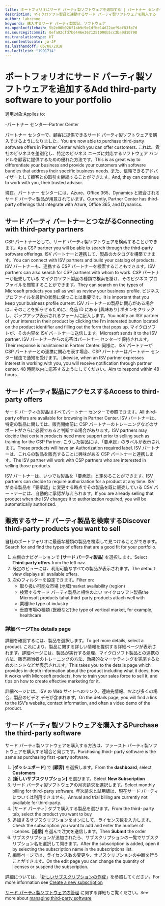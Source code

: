 ```yaml
---
title: ポートフォリオにサード パーティ製ソフトウェアを追加する | パートナー センター
description: マイクロソフト製品と連動するサード パーティ製ソフトウェアを購入する
author: labrenne
keywords: 購入するサード パーティ製製品、ソフトウェア
ms.openlocfilehash: 5b2e06b026f1ab9c9e1dfbe14d22aef9af83fa7d
ms.sourcegitcommit: 0efa02cfd7b6446e3671251090b5cc3ba9d10798
ms.translationtype: HT
ms.contentlocale: ja-JP
ms.lasthandoff: 06/08/2018
ms.locfileid: "1991714"
---
```

# <a name="add-third-party-software-to-your-portfolio"></a><span data-ttu-id="1bbd0-104">ポートフォリオにサード パーティ製ソフトウェアを追加する</span><span class="sxs-lookup"><span data-stu-id="1bbd0-104">Add third-party software to your portfolio</span></span>

<span data-ttu-id="1bbd0-105">適用対象:</span><span class="sxs-lookup"><span data-stu-id="1bbd0-105">Applies to:</span></span>

<span data-ttu-id="1bbd0-106">-パートナー センター</span><span class="sxs-lookup"><span data-stu-id="1bbd0-106">-Partner Center</span></span>

<span data-ttu-id="1bbd0-107">パートナー センターで、顧客に提供できるサード パーティ製ソフトウェアを購入できるようになりました。</span><span class="sxs-lookup"><span data-stu-id="1bbd0-107">You are now able to purchase third-party software offers in Partner Center which you can offer customers.</span></span> <span data-ttu-id="1bbd0-108">これは、貴社のビジネスを差別化し、特定のビジネス ニーズに対応するソフトウェア バンドルを顧客に提供するための優れた方法です。</span><span class="sxs-lookup"><span data-stu-id="1bbd0-108">This is as great way to differentiate your business and provide your customers with software bundles that address their specific business needs.</span></span> <span data-ttu-id="1bbd0-109">また、信頼できるアドバイザーとして顧客との取引を継続することができます。</span><span class="sxs-lookup"><span data-stu-id="1bbd0-109">And, they can continue to work with you, their trusted advisor.</span></span>

<span data-ttu-id="1bbd0-110">現在、パートナー センターには、Azure、Office 365、Dynamics と統合されるサード パーティ製品が用意されています。</span><span class="sxs-lookup"><span data-stu-id="1bbd0-110">Currently, Partner Center has third-party offerings that integrate with Azure, Office 365, and Dynamics.</span></span> 

## <a name="connecting-with-third-party-partners"></a><span data-ttu-id="1bbd0-111">サード パーティ パートナーとつながる</span><span class="sxs-lookup"><span data-stu-id="1bbd0-111">Connecting with third-party partners</span></span>
 
<span data-ttu-id="1bbd0-112">CSP パートナーとして、サード パーティ製ソフトウェアを検索することができます。</span><span class="sxs-lookup"><span data-stu-id="1bbd0-112">As a CSP partner you will be able to search through the third-party software offerings.</span></span> <span data-ttu-id="1bbd0-113">ISV パートナーと連携して、製品のカタログを構築できます。</span><span class="sxs-lookup"><span data-stu-id="1bbd0-113">You can connect with ISV partners and build your catalog of products.</span></span> <span data-ttu-id="1bbd0-114">ISV パートナーも、連携する CSP パートナーを検索することもできます。</span><span class="sxs-lookup"><span data-stu-id="1bbd0-114">ISV partners can also search for CSP partners with whom to work.</span></span> <span data-ttu-id="1bbd0-115">CSP パートナーが販売している マイクロソフト製品の種類で検索を掛け、そのビジネス プロファイルを閲覧することができます。</span><span class="sxs-lookup"><span data-stu-id="1bbd0-115">They can search on the types of Microsoft products you sell as well as review your business profile.</span></span> <span data-ttu-id="1bbd0-116">ビジネス プロファイルを最新の状態に保つことは重要です。</span><span class="sxs-lookup"><span data-stu-id="1bbd0-116">It is important that you keep your business profile current.</span></span> <span data-ttu-id="1bbd0-117">ISV パートナーの製品に関心がある場合は、そのことを知らせるために、商品 ID にある [興味あり] ボタンをクリックし、ポップアップ表示されるフォームに記入します。</span><span class="sxs-lookup"><span data-stu-id="1bbd0-117">You notify an ISV partner of your interest in their product by clicking the I’m interested button located on the product identifier and filling out the form that pops up.</span></span> <span data-ttu-id="1bbd0-118">マイクロソフトが、その内容を ISV パートナーに送信します。</span><span class="sxs-lookup"><span data-stu-id="1bbd0-118">Microsoft sends it to the ISV partner.</span></span> <span data-ttu-id="1bbd0-119">ISV パートナーからの応答はパートナー センターで保持されます。</span><span class="sxs-lookup"><span data-stu-id="1bbd0-119">Their response is maintained in Partner Center.</span></span> <span data-ttu-id="1bbd0-120">同様に、ISV パートナーが CSP パートナーとの連携に関心を表す場合、CSP パートナーはパートナー センター経由で通知を受けます。</span><span class="sxs-lookup"><span data-stu-id="1bbd0-120">Likewise, when an ISV partner expresses interest in working with you, you will receive notification through partner center.</span></span> <span data-ttu-id="1bbd0-121">48 時間以内に応答するようにしてください。</span><span class="sxs-lookup"><span data-stu-id="1bbd0-121">Aim to respond within 48 hours.</span></span>

## <a name="access-to-third-party-offers"></a><span data-ttu-id="1bbd0-122">サード パーティ製品にアクセスする</span><span class="sxs-lookup"><span data-stu-id="1bbd0-122">Access to third-party offers</span></span>

<span data-ttu-id="1bbd0-123">サード パーティの製品はすべてパートナー センターで参照できます。</span><span class="sxs-lookup"><span data-stu-id="1bbd0-123">All third-party offers are available for browsing in Partner Center.</span></span> <span data-ttu-id="1bbd0-124">ISV パートナーは、特定の製品に関しては、販売開始前に CSP パートナーのトレーニングなどのサポートがさらに必要であると判断する場合があります。</span><span class="sxs-lookup"><span data-stu-id="1bbd0-124">ISV partners may decide that certain products need more support prior to selling such as training for the CSP Partner.</span></span> <span data-ttu-id="1bbd0-125">こうした製品には、「要承認」のラベルが表示されます。</span><span class="sxs-lookup"><span data-stu-id="1bbd0-125">Those products will have an Authorization required label.</span></span> <span data-ttu-id="1bbd0-126">ISV パートナーは、これらの製品を販売することに興味がある CSP パートナーと連携します。</span><span class="sxs-lookup"><span data-stu-id="1bbd0-126">The ISV partner will work with CSP partners who are interested in selling those products.</span></span> 

<span data-ttu-id="1bbd0-127">ISV パートナーは、いつでも製品を「要承認」と定めることができます。</span><span class="sxs-lookup"><span data-stu-id="1bbd0-127">ISV partners can decide to require authorization for a product at any time.</span></span> <span data-ttu-id="1bbd0-128">ISV がある製品を「要承認」に変更する時点でその製品を既に販売している CSV パートナーには、自動的に承認が与えられます。</span><span class="sxs-lookup"><span data-stu-id="1bbd0-128">If you are already selling that product when the ISV changes it to authorization required, you will be automatically authorized.</span></span>

## <a name="discover-third-party-products-you-want-to-sell"></a><span data-ttu-id="1bbd0-129">販売するサード パーティ製品を検索する</span><span class="sxs-lookup"><span data-stu-id="1bbd0-129">Discover third-party products you want to sell</span></span>

<span data-ttu-id="1bbd0-130">自社のポートフォリオに最適な種類の製品を検索して見つけることができます。</span><span class="sxs-lookup"><span data-stu-id="1bbd0-130">Search for and find the types of offers that are a good fit for your portfolio.</span></span> 

1. <span data-ttu-id="1bbd0-131">左側のナビゲーションで **[サード パーティ製品]** を選択します。</span><span class="sxs-lookup"><span data-stu-id="1bbd0-131">Select **Third-party offers** from the left nav.</span></span>
2. <span data-ttu-id="1bbd0-132">既定のビューには、利用可能なすべての製品が表示されます。</span><span class="sxs-lookup"><span data-stu-id="1bbd0-132">The default view displays all available offers.</span></span>
3. <span data-ttu-id="1bbd0-133">次のフィルターを設定できます。</span><span class="sxs-lookup"><span data-stu-id="1bbd0-133">Filter on:</span></span>
    - <span data-ttu-id="1bbd0-134">取り扱い可能な市場 (地域)</span><span class="sxs-lookup"><span data-stu-id="1bbd0-134">market availability (region)</span></span>
    - <span data-ttu-id="1bbd0-135">検索するサード パーティ製品と相性のよい マイクロソフト製品</span><span class="sxs-lookup"><span data-stu-id="1bbd0-135">the Microsoft products tahat third-party products attach well with</span></span>
    - <span data-ttu-id="1bbd0-136">業種</span><span class="sxs-lookup"><span data-stu-id="1bbd0-136">the type of industry</span></span>
    - <span data-ttu-id="1bbd0-137">垂直市場の種類 (医療など)</span><span class="sxs-lookup"><span data-stu-id="1bbd0-137">the type of vertical market, for example, healthcare</span></span>

### <a name="the-details-page"></a><span data-ttu-id="1bbd0-138">詳細ページ</span><span class="sxs-lookup"><span data-stu-id="1bbd0-138">The details page</span></span>

<span data-ttu-id="1bbd0-139">詳細を確認するには、製品を選択します。</span><span class="sxs-lookup"><span data-stu-id="1bbd0-139">To get more details, select a product.</span></span> <span data-ttu-id="1bbd0-140">これにより、製品に関する詳しい情報を提供する詳細ページが表示されます。詳細ページには、製品が実行する処理、マイクロソフト製品との連携の方法、販売担当者のトレーニングの方法、効果的なマーケティングを実施するためのヒントなどが表示されます。</span><span class="sxs-lookup"><span data-stu-id="1bbd0-140">This takes you to the details page which provides in-depth information about the product including what it does, how it works with Microsoft products, how to train your sales force to sell it, and tips on how to create effective marketing for it.</span></span>

<span data-ttu-id="1bbd0-141">詳細ページには、ISV の Web サイトへのリンク、連絡先情報、および多くの場合、製品のビデオ デモが含まれます。</span><span class="sxs-lookup"><span data-stu-id="1bbd0-141">On the details page, you will find a link to the ISV’s website, contact information, and often a video demo of the product.</span></span> 

## <a name="purchase-the-third-party-software"></a><span data-ttu-id="1bbd0-142">サード パーティ製ソフトウェアを購入する</span><span class="sxs-lookup"><span data-stu-id="1bbd0-142">Purchase the third-party software</span></span>

<span data-ttu-id="1bbd0-143">サード パーティ製ソフトウェアを購入する方法は、ファースト パーティ製ソフトウェアを購入する場合と同じです。</span><span class="sxs-lookup"><span data-stu-id="1bbd0-143">Purchasing third- party software is the same as purchasing first -party software.</span></span> 

1. <span data-ttu-id="1bbd0-144">**[ダッシュボード]** で **[顧客]** を選択します。</span><span class="sxs-lookup"><span data-stu-id="1bbd0-144">From the **dashboard**, select **Customers**</span></span>
2. <span data-ttu-id="1bbd0-145">**[新しいサブスクリプション]** を選びます。</span><span class="sxs-lookup"><span data-stu-id="1bbd0-145">Select **New Subscription**</span></span>
3. <span data-ttu-id="1bbd0-146">サード パーティ製ソフトウェアの月次請求を選択します。</span><span class="sxs-lookup"><span data-stu-id="1bbd0-146">Select monthly billing for third-party software.</span></span> <span data-ttu-id="1bbd0-147">年次請求と試用版は、現在サード パーティについては利用できません。</span><span class="sxs-lookup"><span data-stu-id="1bbd0-147">Annual and trial billing are currently not available for third-party.</span></span>
4. <span data-ttu-id="1bbd0-148">[サード パーティ] タブで購入する製品を選びます。</span><span class="sxs-lookup"><span data-stu-id="1bbd0-148">From the third- party tab, select the product you want to buy</span></span>
5. <span data-ttu-id="1bbd0-149">追加するサブスクリプションをオンにして、ライセンス数を入力します。</span><span class="sxs-lookup"><span data-stu-id="1bbd0-149">Check the subscription you want to add and enter the number of licenses.</span></span> <span data-ttu-id="1bbd0-150">**[送信]** を選んで注文を送信します。</span><span class="sxs-lookup"><span data-stu-id="1bbd0-150">Then **Submit** the order</span></span>
6. <span data-ttu-id="1bbd0-151">サブスクリプションが追加されたら、サブスクリプションの一覧でサブスクリプション名を選択して開きます。</span><span class="sxs-lookup"><span data-stu-id="1bbd0-151">After the subscription is added, open it by selecting the subscription name in the subscriptions list.</span></span>
7. <span data-ttu-id="1bbd0-152">編集ページでは、ライセンス数の変更や、サブスクリプションの中断を行うことができます。</span><span class="sxs-lookup"><span data-stu-id="1bbd0-152">On the edit page you can change the quantity of licenses or suspend the subscription.</span></span>

<span data-ttu-id="1bbd0-153">詳細については、「[新しいサブスクリプションの作成](create-a-new-subscription.md)」を参照してください。</span><span class="sxs-lookup"><span data-stu-id="1bbd0-153">For more information see [Create a new subscription](create-a-new-subscription.md)</span></span>

<span data-ttu-id="1bbd0-154">[サード パーティ製ソフトウェアの管理](third-party-help.md) に関する詳細もご覧ください。</span><span class="sxs-lookup"><span data-stu-id="1bbd0-154">See more about [managing third-party software](third-party-help.md)</span></span>  